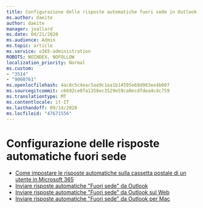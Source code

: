 ```yaml
---
title: Configurazione delle risposte automatiche fuori sede in Outlook
ms.author: daeite
author: daeite
manager: joallard
ms.date: 04/21/2020
ms.audience: Admin
ms.topic: article
ms.service: o365-administration
ROBOTS: NOINDEX, NOFOLLOW
localization_priority: Normal
ms.custom:
- "3514"
- "9000761"
ms.openlocfilehash: 4ac8c5c4eac5ae9c1ea1b14595e69d983ee4b007
ms.sourcegitcommit: c6692ce0fa1358ec3529e59ca0ecdfdea4cdc759
ms.translationtype: MT
ms.contentlocale: it-IT
ms.lasthandoff: 09/14/2020
ms.locfileid: "47671556"
---
```

# <a name="set-up-out-of-office-automatic-replies"></a>Configurazione delle risposte automatiche fuori sede

- [Come impostare le risposte automatiche sulla cassetta postale di un utente in Microsoft 365](https://docs.microsoft.com/exchange/troubleshoot/configure-mailboxes/set-automatic-replies)
- [Inviare risposte automatiche "Fuori sede" da Outlook](https://support.office.com/article/9742f476-5348-4f9f-997f-5e208513bd67)
- [Inviare risposte automatiche "Fuori sede" da Outlook sul Web](https://support.office.com/article/0c193ab0-b9e1-4058-84be-a5b014242290)
- [Inviare risposte automatiche "Fuori sede" da Outlook per Mac](https://support.office.com/article/4e07ab75-beda-4f9e-bcdc-44471ebacdee)